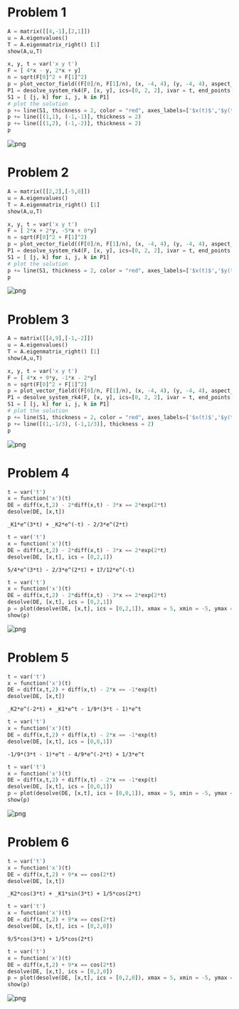 
# Problem 1


```python
A = matrix([[4,-1],[2,1]])
u = A.eigenvalues()
T = A.eigenmatrix_right() [1]
show(A,u,T)
```


<html><script type="math/tex; mode=display">\newcommand{\Bold}[1]{\mathbf{#1}}\left(\begin{array}{rr}
4 & -1 \\
2 & 1
\end{array}\right) \left[3, 2\right] \left(\begin{array}{rr}
1 & 1 \\
1 & 2
\end{array}\right)</script></html>



```python
x, y, t = var('x y t')
F = [ 4*x - y, 2*x + y]
n = sqrt(F[0]^2 + F[1]^2)
p = plot_vector_field((F[0]/n, F[1]/n), (x, -4, 4), (y, -4, 4), aspect_ratio = 1)
P1 = desolve_system_rk4(F, [x, y], ics=[0, 2, 2], ivar = t, end_points = 5, step = 0.01)
S1 = [ [j, k] for i, j, k in P1]
# plot the solution
p += line(S1, thickness = 2, color = "red", axes_labels=['$x(t)$','$y(t)$'], xmin = -4, xmax = 4, ymin = -4, ymax = 4)
p += line([(1,1), (-1,-1)], thickness = 2) 
p += line([(1,2), (-1,-2)], thickness = 2)
p
```




![png](output_2_0.png)



# Problem 2


```python
A = matrix([[2,2],[-5,0]])
u = A.eigenvalues()
T = A.eigenmatrix_right() [1]
show(A,u,T)
```


<html><script type="math/tex; mode=display">\newcommand{\Bold}[1]{\mathbf{#1}}\left(\begin{array}{rr}
2 & 2 \\
-5 & 0
\end{array}\right) \left[1 - 3 \sqrt{-1}, 1 + 3 \sqrt{-1}\right] \left(\begin{array}{rr}
1 & 1 \\
-0.50000000000000000? - 1.5000000000000000? \sqrt{-1} & -0.50000000000000000? + 1.5000000000000000? \sqrt{-1}
\end{array}\right)</script></html>



```python
x, y, t = var('x y t')
F = [ 2*x + 2*y, -5*x + 0*y]
n = sqrt(F[0]^2 + F[1]^2)
p = plot_vector_field((F[0]/n, F[1]/n), (x, -4, 4), (y, -4, 4), aspect_ratio = 1)
P1 = desolve_system_rk4(F, [x, y], ics=[0, 2, 2], ivar = t, end_points = 5, step = 0.01)
S1 = [ [j, k] for i, j, k in P1]
# plot the solution
p += line(S1, thickness = 2, color = "red", axes_labels=['$x(t)$','$y(t)$'], xmin = -4, xmax = 4, ymin = -4, ymax = 4)
p
```




![png](output_5_0.png)



# Problem 3


```python
A = matrix([[4,9],[-1,-2]])
u = A.eigenvalues()
T = A.eigenmatrix_right() [1]
show(A,u,T)
```


<html><script type="math/tex; mode=display">\newcommand{\Bold}[1]{\mathbf{#1}}\left(\begin{array}{rr}
4 & 9 \\
-1 & -2
\end{array}\right) \left[1, 1\right] \left(\begin{array}{rr}
1 & 0 \\
-\frac{1}{3} & 0
\end{array}\right)</script></html>



```python
x, y, t = var('x y t')
F = [ 4*x + 9*y, -1*x - 2*y]
n = sqrt(F[0]^2 + F[1]^2)
p = plot_vector_field((F[0]/n, F[1]/n), (x, -4, 4), (y, -4, 4), aspect_ratio = 1)
P1 = desolve_system_rk4(F, [x, y], ics=[0, 2, 2], ivar = t, end_points = 5, step = 0.01)
S1 = [ [j, k] for i, j, k in P1]
# plot the solution
p += line(S1, thickness = 2, color = "red", axes_labels=['$x(t)$','$y(t)$'], xmin = -4, xmax = 4, ymin = -4, ymax = 4)
p += line([(1,-1/3), (-1,1/3)], thickness = 2)
p
```




![png](output_8_0.png)



# Problem 4


```python
t = var('t')
x = function('x')(t)
DE = diff(x,t,2) - 2*diff(x,t) - 3*x == 2*exp(2*t)
desolve(DE, [x,t])
```




    _K1*e^(3*t) + _K2*e^(-t) - 2/3*e^(2*t)




```python
t = var('t')
x = function('x')(t)
DE = diff(x,t,2) - 2*diff(x,t) - 3*x == 2*exp(2*t)
desolve(DE, [x,t], ics = [0,2,1])
```




    5/4*e^(3*t) - 2/3*e^(2*t) + 17/12*e^(-t)




```python
t = var('t')
x = function('x')(t)
DE = diff(x,t,2) - 2*diff(x,t) - 3*x == 2*exp(2*t)
desolve(DE, [x,t], ics = [0,2,1])
p = plot(desolve(DE, [x,t], ics = [0,2,1]), xmax = 5, xmin = -5, ymax = 5, ymin = -5, aspect_ratio = 1)
show(p)
```


![png](output_12_0.png)


# Problem 5


```python
t = var('t')
x = function('x')(t)
DE = diff(x,t,2) + diff(x,t) - 2*x == -1*exp(t)
desolve(DE, [x,t])
```




    _K2*e^(-2*t) + _K1*e^t - 1/9*(3*t - 1)*e^t




```python
t = var('t')
x = function('x')(t)
DE = diff(x,t,2) + diff(x,t) - 2*x == -1*exp(t)
desolve(DE, [x,t], ics = [0,0,1])
```




    -1/9*(3*t - 1)*e^t - 4/9*e^(-2*t) + 1/3*e^t




```python
t = var('t')
x = function('x')(t)
DE = diff(x,t,2) + diff(x,t) - 2*x == -1*exp(t)
desolve(DE, [x,t], ics = [0,0,1])
p = plot(desolve(DE, [x,t], ics = [0,0,1]), xmax = 5, xmin = -5, ymax = 5, ymin = -5, aspect_ratio = 1)
show(p)
```


![png](output_16_0.png)


# Problem 6


```python
t = var('t')
x = function('x')(t)
DE = diff(x,t,2) + 9*x == cos(2*t)
desolve(DE, [x,t])
```




    _K2*cos(3*t) + _K1*sin(3*t) + 1/5*cos(2*t)




```python
t = var('t')
x = function('x')(t)
DE = diff(x,t,2) + 9*x == cos(2*t)
desolve(DE, [x,t], ics = [0,2,0])
```




    9/5*cos(3*t) + 1/5*cos(2*t)




```python
t = var('t')
x = function('x')(t)
DE = diff(x,t,2) + 9*x == cos(2*t)
desolve(DE, [x,t], ics = [0,2,0])
p = plot(desolve(DE, [x,t], ics = [0,2,0]), xmax = 5, xmin = -5, ymax = 5, ymin = -5, aspect_ratio = 1)
show(p)
```


![png](output_20_0.png)



```python

```
